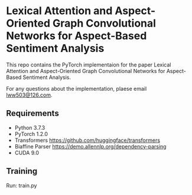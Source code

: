 # Lexical Attention and Aspect-Oriented Graph Convolutional Networks for Aspect-Based Sentiment Analysis
This repo contains the PyTorch implementaion for the paper Lexical Attention and Aspect-Oriented Graph Convolutional Networks for Aspect-Based Sentiment Analysis.

For any questions about the implementation, plaese email lww503@126.com.

## Requirements
* Python 3.7.3
* PyTorch 1.2.0
* Transformers https://github.com/huggingface/transformers
* Biaffine Parser https://demo.allennlp.org/dependency-parsing
* CUDA 9.0

## Training
Run: train.py
